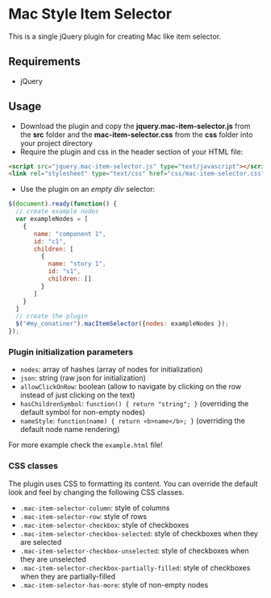 # Mac Style Item Selector 
This is a single jQuery plugin for creating Mac like item selector.

## Requirements
  * jQuery

## Usage
* Download the plugin and copy the **jquery.mac-item-selector.js** from the **src** folder and the **mac-item-selector.css** from the **css** folder into your project directory
* Require the plugin and css in the header section of your HTML file:

```html
<script src="jquery.mac-item-selector.js" type="text/javascript"></script>
<link rel="stylesheet" type="text/css" href="css/mac-item-selector.css"></link>
```

* Use the plugin on an *empty div* selector:

```javascript
$(document).ready(function() {
  // create example nodes
  var exampleNodes = [
    {
       name: "component 1",
       id: "c1",
       children: [
         {
           name: "story 1",
           id: "s1",
           children: []
         }
       ]
    }
  ]
  // create the plugin
  $("#my_conatiner").macItemSelector({nodes: exampleNodes });
});
```

### Plugin initialization parameters
* `nodes`: array of hashes (array of nodes for initialization)
* `json`: string (raw json for initialization)
* `allowClickOnRow`: boolean (allow to navigate by clicking on the row instead of just clicking on the text)
* `hasChildrenSymbol`: `function() { return "string"; }` (overriding the default symbol for non-empty nodes)
* `nameStyle`: `function(name) { return <b>name</b>; }` (overriding the default node name rendering)

For more example check the `example.html` file!

### CSS classes
The plugin uses CSS to formatting its content. You can override the default look and feel by changing the following CSS classes.
* `.mac-item-selector-column`: style of columns
* `.mac-item-selector-row`: style of rows
* `.mac-item-selector-checkbox`: style of checkboxes
* `.mac-item-selector-checkbox-selected`: style of checkboxes when they are selected
* `.mac-item-selector-checkbox-unselected`: style of checkboxes when they are unselected
* `.mac-item-selector-checkbox-partially-filled`: style of checkboxes when they are partially-filled
* `.mac-item-selector-has-more`: style of non-empty nodes


